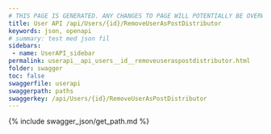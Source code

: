 ```yaml
---
# THIS PAGE IS GENERATED. ANY CHANGES TO PAGE WILL POTENTIALLY BE OVERWRITTEN.
title: User API /api/Users/{id}/RemoveUserAsPostDistributor
keywords: json, openapi
# summary: test med json fil
sidebars: 
 - name: UserAPI_sidebar
permalink: userapi__api_users__id__removeuseraspostdistributor.html
folder: swagger
toc: false
swaggerfile: userapi
swaggerpath: paths
swaggerkey: /api/Users/{id}/RemoveUserAsPostDistributor
---
```

{% include swagger_json/get_path.md %}
